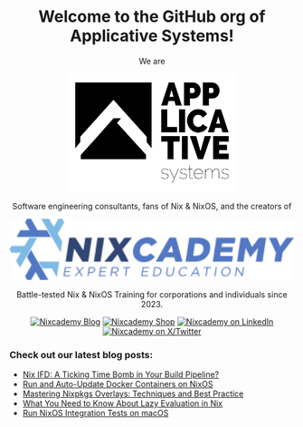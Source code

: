 <div align="center">

<h1>Welcome to the GitHub org of Applicative Systems!</h1>

We are

[<img alt="Applicative Systems GmbH" src="https://raw.githubusercontent.com/applicative-systems/.github/main/.github/applicative-systems.svg" width="300">](https://applicative.systems)

Software engineering consultants, fans of Nix & NixOS, and the creators of

[<img alt="Nixcademy" src="https://raw.githubusercontent.com/applicative-systems/.github/main/.github/nixcademy.svg" width="600">](https://applicative.systems)

Battle-tested Nix & NixOS Training for corporations and individuals since 2023.

[![Nixcademy Blog](https://img.shields.io/badge/Nixcademy%20Blog-grey?style=for-the-badge&logo=blogger&logoColor=eeeeee&color=7ebae4)](https://nixcademy.com/posts/1/)
[![Nixcademy Shop](https://img.shields.io/badge/Nixcademy%20Shop-grey?style=for-the-badge&logo=shopify&logoColor=eeeeee&color=5277c3)](https://shop.nixcademy.com)
[![Nixcademy on LinkedIn](https://img.shields.io/badge/LinkedIn-1667be?style=for-the-badge&logo=linkedin&logoColor=%23ffffff)](https://www.linkedin.com/company/nixcademy/)
[![Nixcademy on X/Twitter](https://img.shields.io/badge/Twitter-303030?style=for-the-badge&logo=x&logoColor=%23ffffff)](https://x.com/nixcademy)

</div>

### Check out our latest blog posts:


- [Nix IFD: A Ticking Time Bomb in Your Build Pipeline?](https://nixcademy.com/posts/what-is-ifd-ups-and-downs/)
- [Run and Auto-Update Docker Containers on NixOS](https://nixcademy.com/posts/auto-update-containers/)
- [Mastering Nixpkgs Overlays: Techniques and Best Practice](https://nixcademy.com/posts/mastering-nixpkgs-overlays-techniques-and-best-practice/)
- [What You Need to Know About Lazy Evaluation in Nix](https://nixcademy.com/posts/what-you-need-to-know-about-laziness/)
- [Run NixOS Integration Tests on macOS](https://nixcademy.com/posts/running-nixos-integration-tests-on-macos/)
